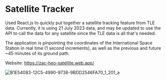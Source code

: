 # Satellite Tracker

Used React.js to quickly put together a satellite tracking feature from TLE data. Currently, it is using 21 July 2023 data, and may be updated to use the API to call the data for any satellite since the TLE data is all that's needed.

The application is pinpointing the coordinates of the International Space Station in real time (1 second increments), as well as the previous and future ~45 minutes of its ground path.

Website: https://zac-heo-satellite.web.app/

![B1E54083-12C5-4990-9738-9BDD2546FA70_1_201_a](https://github.com/zacharyjacquesgray/heo_robotics_candidate_task/assets/127930775/40e08a39-3645-4545-8d4b-2265c520baf2)
